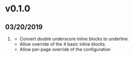 # v0.1.0
## 03/20/2019

1. [](#new)
    * Convert double underscore inline blocks to underline.
    * Allow override of the 4 basic inline blocks.
    * Allow per-page override of the configuration
